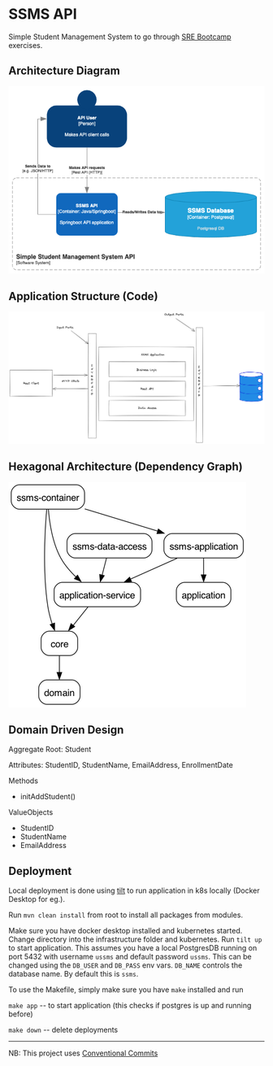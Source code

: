 # SSMS API

Simple Student Management System to go through [SRE Bootcamp](https://playbook.one2n.in/sre-bootcamp/sre-bootcamp-exercises) exercises.

## Architecture Diagram

![alt c4-context-diagram](./docs/ssms-c4-context.png)

## Application Structure (Code)

![alt code-organization](./docs/ssms-app-structure.png)


## Hexagonal Architecture (Dependency Graph)
![alt dependency-graph](./docs/dependency-graph.png)
## Domain Driven Design

Aggregate Root: Student

Attributes: StudentID, StudentName, EmailAddress, EnrollmentDate

Methods
- initAddStudent()

ValueObjects
- StudentID
- StudentName
- EmailAddress


## Deployment
Local deployment is done using [tilt](https://tilt.dev) to run application in k8s locally (Docker Desktop for eg.).

Run `mvn clean install` from root to install all packages from modules.

Make sure you have docker desktop installed and kubernetes started. Change directory into the infrastructure folder
and kubernetes. Run `tilt up` to start application. This assumes you have a local PostgresDB running on port 5432
with username `ussms` and default password `ussms`. This can be changed using the `DB_USER` and `DB_PASS` env vars.
`DB_NAME` controls the database name. By default this is `ssms`.


To use the Makefile, simply make sure you have `make` installed and run

`make app` -- to start application (this checks if postgres is up and running before)

`make down` -- delete deployments 



---
NB: This project uses [Conventional Commits](https://www.conventionalcommits.org/en/v1.0.0/)
